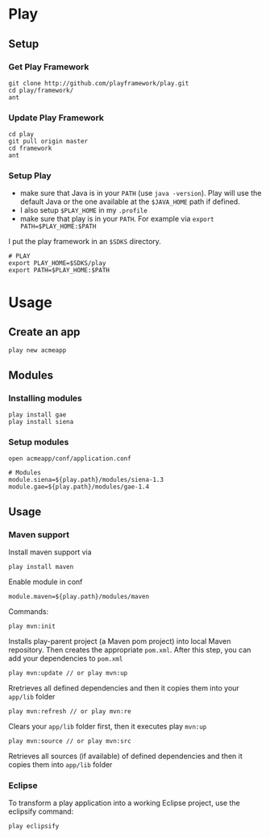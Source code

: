 # Play #
	
## Setup ##	
	
### Get Play Framework ###

	git clone http://github.com/playframework/play.git
	cd play/framework/
	ant

### Update Play Framework ###

	cd play
	git pull origin master
	cd framework
	ant
	
### Setup Play ###

- make sure that Java is in your `PATH` (use `java -version`). Play will use the default Java or the one available at the `$JAVA_HOME` path if defined.
- I also setup `$PLAY_HOME` in my `.profile`
- make sure that play is in your `PATH`. For example via `export PATH=$PLAY_HOME:$PATH` 

I put the play framework in an `$SDKS` directory.

	# PLAY
	export PLAY_HOME=$SDKS/play
	export PATH=$PLAY_HOME:$PATH

# Usage #

## Create an app ##

	play new acmeapp
	
## Modules ##

### Installing modules ###

	play install gae
	play install siena
	
### Setup modules ###

	open acmeapp/conf/application.conf
	
	# Modules
	module.siena=${play.path}/modules/siena-1.3
	module.gae=${play.path}/modules/gae-1.4

## Usage ##
	
### Maven support ###

Install maven support via

	play install maven
	
Enable module in conf

	module.maven=${play.path}/modules/maven

Commands:

	play mvn:init
	
Installs play-parent project (a Maven pom project) into local Maven repository. Then creates the appropriate `pom.xml`. After this step, you can add your dependencies to `pom.xml`

	play mvn:update // or play mvn:up

Rretrieves all defined dependencies and then it copies them into your `app/lib` folder

	play mvn:refresh // or play mvn:re

Clears your `app/lib` folder first, then it executes play `mvn:up`

	play mvn:source // or play mvn:src

Retrieves all sources (if available) of defined dependencies and then it copies them into `app/lib` folder

### Eclipse ###

To transform a play application into a working Eclipse project, use the eclipsify command:

	play eclipsify